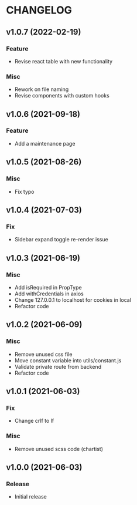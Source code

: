 # CHANGELOG

## v1.0.7 (2022-02-19)
### Feature
* Revise react table with new functionality
### Misc
* Rework on file naming
* Revise components with custom hooks

## v1.0.6 (2021-09-18)
### Feature
* Add a maintenance page

## v1.0.5 (2021-08-26)
### Misc
* Fix typo 

## v1.0.4 (2021-07-03)
### Fix
* Sidebar expand toggle re-render issue

## v1.0.3 (2021-06-19)
### Misc
* Add isRequired in PropType
* Add withCredentials in axios
* Change 127.0.0.1 to localhost for cookies in local
* Refactor code

## v1.0.2 (2021-06-09)
### Misc
* Remove unused css file
* Move constant variable into utils/constant.js
* Validate private route from backend
* Refactor code

## v1.0.1 (2021-06-03)
### Fix
* Change crlf to lf
### Misc
* Remove unused scss code (chartist)

## v1.0.0 (2021-06-03)
### Release
* Initial release
